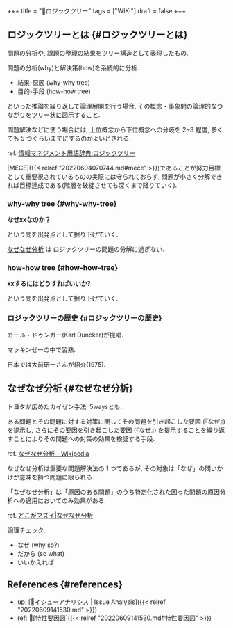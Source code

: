 +++
title = "📝ロジックツリー"
tags = ["WIKI"]
draft = false
+++

## ロジックツリーとは {#ロジックツリーとは}

問題の分析や, 課題の整理の結果をツリー構造として表現したもの.

問題の分析(why)と解決策(how)を系統的に分析.

-   結果-原因 (why-why tree)
-   目的-手段 (how-how tree)

といった推論を繰り返して論理展開を行う場合, その概念・事象間の論理的なつながりをツリー状に図示すること.

問題解決などに使う場合には, 上位概念から下位概念への分岐を 2~3 程度, 多くても 5 つぐらいまでにするのがよいとされる.

ref. [情報マネジメント用語辞典:ロジックツリー](http://www.itmedia.co.jp/im/articles/0609/01/news133.html)

[MECE]({{< relref "20220604070744.md#mece" >}})であることが努力目標として重要視されているものの実際には守られておらず, 問題が小さく分解できれば目標達成である(階層を破綻させても深くまで降りていく).


### why-why tree {#why-why-tree}

**なぜxxなのか？**

という問を出発点として掘り下げていく.

[なぜなぜ分析](#なぜなぜ分析) は ロジックツリーの問題の分解に過ぎない.


### how-how tree {#how-how-tree}

**xxするにはどうすればいいか?**

という問を出発点として掘り下げていく.


### ロジックツリーの歴史 {#ロジックツリーの歴史}

カール・ドゥンガー(Karl Duncker)が提唱.

マッキンゼーの中で習熟.

日本では大前研一さんが紹介(1975).


## なぜなぜ分析 {#なぜなぜ分析}

トヨタが広めたカイゼン手法. 5waysとも.

ある問題とその問題に対する対策に関してその問題を引き起こした要因 (『なぜ』) を提示し, さらにその要因を引き起こした要因 (『なぜ』) を提示することを繰り返すことによりその問題への対策の効果を検証する手段.

ref. [なぜなぜ分析 - Wikipedia](http://ja.wikipedia.org/wiki/%E3%81%AA%E3%81%9C%E3%81%AA%E3%81%9C%E5%88%86%E6%9E%90)

なぜなぜ分析は重要な問題解決法の 1 つであるが, その対象は「なぜ」の問いかけが意味を持つ問題に限られる.

「なぜなぜ分析」は「原因のある問題」のうち特定化された困った問題の原因分析への適用においてのみ効果がある.

ref. [どこがマズイ|なぜなぜ分析](http://www.ltkensyu.com/confidential2.html)

論理チェック.

-   なぜ (why so?)
-   だから (so what)
-   いいかえれば


## References {#references}

-   up: [📝イシューアナリシス | Issue Analysis]({{< relref "20220609141530.md" >}})
-   ref: 📝[特性要因図]({{< relref "20220609141530.md#特性要因図" >}})

